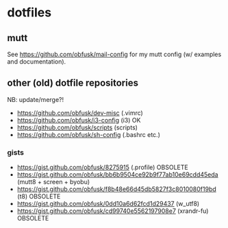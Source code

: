 # dotfiles

## mutt

See https://github.com/obfusk/mail-config for my mutt config (w/
examples and documentation).

## other (old) dotfile repositories

NB: update/merge?!

* https://github.com/obfusk/dev-misc (.vimrc)
* https://github.com/obfusk/i3-config (i3) OK
* https://github.com/obfusk/scripts (scripts)
* https://github.com/obfusk/sh-config (.bashrc etc.)

### gists

* https://gist.github.com/obfusk/8275915
  (.profile) OBSOLETE
* https://gist.github.com/obfusk/bb6b9504ce92b9f77ab10e69cdd45eda
  (mutt8 + screen + byobu)
* https://gist.github.com/obfusk/f8b48e66d45db5827f3c8010080f19bd
  (t8) OBSOLETE
* https://gist.github.com/obfusk/0dd10a6d62fcd1d29437
  (w_utf8)
* https://gist.github.com/obfusk/cd99740e5562197908e7
  (xrandr-fu) OBSOLETE
